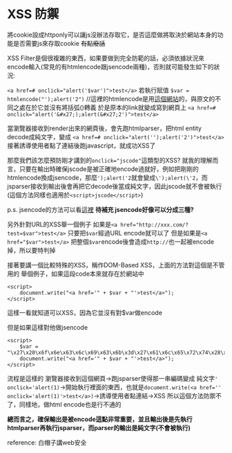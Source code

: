 # XSS 防禦

將cookie設成httponly可以讓js沒辦法存取它，是否這麼做將取決於網站本身的功能是否需要js來存取cookie ~~有點廢話~~


XSS Filter是個很複雜的東西，如果要做到完全防範的話，必須依據狀況來encode輸入(常見的有htmlencode跟jsencode兩種)，否則就可能發生如下的狀況:

`<a href=# onclick="alert('$var')">test</a>`
若執行賦值 `$var = htmlencode("');alert('2")` 
//這裡的htmlencode是用[這個網站](https://mothereff.in/html-entities)的，與原文的不同之處在於它並沒有將括弧()轉義
於是原本的link就變成寫到網頁上
`<a href=# onclick="alert('&#x27;);alert(&#x27;2')">test</a>`

當瀏覽器接收到render出來的網頁後，會先跑htmlparser，把html entity decode成純文字，變成
`<a href=# onclick="alert('');alert('2')">test</a>`
接著誘導使用者點了連結後跑javascript，就成功XSS了

<!--
如果全部的東西都會被html decode過一遍，那這樣要怎麼在網頁上顯示純文字的tag 例如`<a href="aaa">aaa</a>`
答案是 `&#x3C;a  href="aaa">aaa&#x3C;/a>`(其中一種作法)
因為html parser在做的事情其實就是把html entity decode後變成純文字，所以它不再是html的語意了-->

那麼我們該怎麼預防剛才講到的`onclick="jscode"`這類型的XSS?
就我的理解而言，只要在輸出時確保jscode是被正確地encode過就好，例如把剛剛的htmlencode換成jsencode，那麼`');alert('2`就會變成`\');alert(\'2`，而jsparser接收到輸出後會再把它decode後當成純文字，因此jscode就不會被執行(這個方法同樣也適用於`<script>jscode</script>`) 

p.s. jsencode的方法可以看[這裡](https://www.freeformatter.com/javascript-escape.html#ad-output) **待補充 jsencode好像可以分成三種?**

另外針對URL的XSS舉一個例子
如果是`<a href="http://xxx.com/?test=$var">test</a>`
只要把`$var`經過URL encode就可以了
但是如果是`<a href="$var">test</a>`
把整個`$var`encode後會造成`http://`也一起被encode掉，所以要特判掉

接著要講一個比較特殊的XSS，稱作DOM-Based XSS，上面的方法對這個是不管用的
舉個例子，如果這段code本來就存在於網站中
```
<script>
    document.write("<a href='" + $var + "'>test</a>");
</script>
```
這樣一看就知道可以XSS，因為它並沒有對$var做encode

但是如果這樣對他做jsencode
```
<script>
    $var = "\x27\x20\x6f\x6e\x63\x6c\x69\x63\x6b\x3d\x27\x61\x6c\x65\x72\x74\x28\x31\x29";
    document.write("<a href='" + $var + "'>test</a>");
</script>
```
流程是這樣的 瀏覽器接收到這個網頁->跑jsparser使得那一串編碼變成
純文字`' onclick='alert(1)`->開始執行<script></script>裡面的東西，也就是`document.write(<a href='' onclick='alert(1)'>test</a>)`->誘導使用者點連結->XSS
所以這個方法防禦不了，同樣地，做html encode也是行不通的



**總而言之，確保輸出是被encode這點非常重要，並且輸出後是先執行htmlparser再執行jsparser，而parser的輸出是純文字(不會被執行)**


reference: 白帽子講web安全
